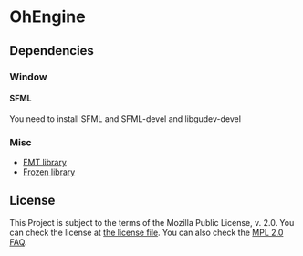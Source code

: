 # OhEngine



## Dependencies

### Window

#### SFML

You need to install SFML and SFML-devel and libgudev-devel

### Misc

- [FMT library](https://github.com/fmtlib/fmt)
- [Frozen library](https://github.com/serge-sans-paille/frozen)

## License

This Project is subject to the terms of the Mozilla Public License, v. 2.0. You can check the license at [the license file](LICENSE). You can also check the [MPL 2.0 FAQ](https://www.mozilla.org/en-US/MPL/2.0/FAQ/).
